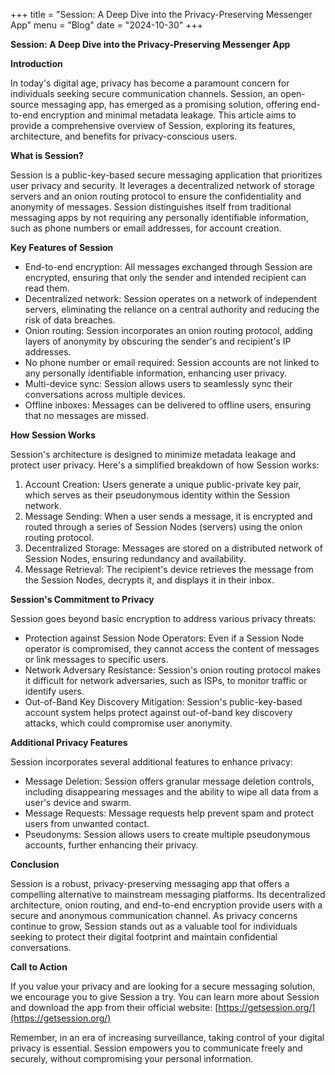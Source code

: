 +++
title = "Session: A Deep Dive into the Privacy-Preserving Messenger App"
menu = "Blog"
date = "2024-10-30"
+++

**Session: A Deep Dive into the Privacy-Preserving Messenger App**

**Introduction**

In today's digital age, privacy has become a paramount concern for individuals seeking secure communication channels. Session, an open-source messaging app, has emerged as a promising solution, offering end-to-end encryption and minimal metadata leakage. This article aims to provide a comprehensive overview of Session, exploring its features, architecture, and benefits for privacy-conscious users.

**What is Session?**

Session is a public-key-based secure messaging application that prioritizes user privacy and security. It leverages a decentralized network of storage servers and an onion routing protocol to ensure the confidentiality and anonymity of messages. Session distinguishes itself from traditional messaging apps by not requiring any personally identifiable information, such as phone numbers or email addresses, for account creation.

**Key Features of Session**

* End-to-end encryption: All messages exchanged through Session are encrypted, ensuring that only the sender and intended recipient can read them.
* Decentralized network: Session operates on a network of independent servers, eliminating the reliance on a central authority and reducing the risk of data breaches.
* Onion routing: Session incorporates an onion routing protocol, adding layers of anonymity by obscuring the sender's and recipient's IP addresses.
* No phone number or email required: Session accounts are not linked to any personally identifiable information, enhancing user privacy.
* Multi-device sync: Session allows users to seamlessly sync their conversations across multiple devices.
* Offline inboxes: Messages can be delivered to offline users, ensuring that no messages are missed.

**How Session Works**

Session's architecture is designed to minimize metadata leakage and protect user privacy. Here's a simplified breakdown of how Session works:

1. Account Creation: Users generate a unique public-private key pair, which serves as their pseudonymous identity within the Session network.
2. Message Sending: When a user sends a message, it is encrypted and routed through a series of Session Nodes (servers) using the onion routing protocol.
3. Decentralized Storage: Messages are stored on a distributed network of Session Nodes, ensuring redundancy and availability.
4. Message Retrieval: The recipient's device retrieves the message from the Session Nodes, decrypts it, and displays it in their inbox.

**Session's Commitment to Privacy**

Session goes beyond basic encryption to address various privacy threats:

* Protection against Session Node Operators: Even if a Session Node operator is compromised, they cannot access the content of messages or link messages to specific users.
* Network Adversary Resistance: Session's onion routing protocol makes it difficult for network adversaries, such as ISPs, to monitor traffic or identify users.
* Out-of-Band Key Discovery Mitigation: Session's public-key-based account system helps protect against out-of-band key discovery attacks, which could compromise user anonymity.

**Additional Privacy Features**

Session incorporates several additional features to enhance privacy:

* Message Deletion: Session offers granular message deletion controls, including disappearing messages and the ability to wipe all data from a user's device and swarm.
* Message Requests: Message requests help prevent spam and protect users from unwanted contact.
* Pseudonyms: Session allows users to create multiple pseudonymous accounts, further enhancing their privacy.

**Conclusion**

Session is a robust, privacy-preserving messaging app that offers a compelling alternative to mainstream messaging platforms. Its decentralized architecture, onion routing, and end-to-end encryption provide users with a secure and anonymous communication channel. As privacy concerns continue to grow, Session stands out as a valuable tool for individuals seeking to protect their digital footprint and maintain confidential conversations.

**Call to Action**

If you value your privacy and are looking for a secure messaging solution, we encourage you to give Session a try. You can learn more about Session and download the app from their official website: [https://getsession.org/](https://getsession.org/)

Remember, in an era of increasing surveillance, taking control of your digital privacy is essential. Session empowers you to communicate freely and securely, without compromising your personal information.
